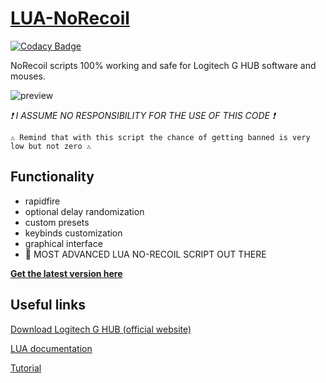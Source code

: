 # [LUA-NoRecoil](https://github.com/EmaBixD/LUA-NoRecoil)

[![Codacy Badge](https://api.codacy.com/project/badge/Grade/f152584307604eea9aa423fe4e45245f)](https://app.codacy.com/gh/EmaBixD/LUA-NoRecoil?utm_source=github.com&utm_medium=referral&utm_content=EmaBixD/LUA-NoRecoil&utm_campaign=Badge_Grade)

NoRecoil scripts 100% working and safe for Logitech G HUB software and mouses.

![preview](https://i.imgur.com/NYRuZWZ_d.webp?maxwidth=760&fidelity=grand)

*❗ I ASSUME NO RESPONSIBILITY FOR THE USE OF THIS CODE ❗*
```
⚠ Remind that with this script the chance of getting banned is very low but not zero ⚠
```

## Functionality
- rapidfire
- optional delay randomization
- custom presets
- keybinds customization
- graphical interface
- 🥵 MOST ADVANCED LUA NO-RECOIL SCRIPT OUT THERE

[**Get the latest version here**](https://github.com/EmaBixD/LUA-NoRecoil/blob/main/NoRecoil-V3.lua)

## Useful links
[Download Logitech G HUB (official website)](https://www.logitechg.com/it-it/innovation/g-hub.html)

[LUA documentation](https://douile.com/logitech-toggle-keys/APIDocs.pdf)

[Tutorial](https://drive.google.com/file/d/11xWDe5UHkZXvG2UN70j5c6Eq-YzyRCmf/view)

